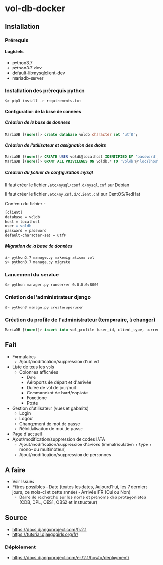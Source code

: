 # vol-db-docker

## Installation

### Prérequis

#### Logiciels

- python3.7
- python3.7-dev
- default-libmysqlclient-dev 
- mariadb-server

### Installation des prérequis python

```
$> pip3 install -r requirements.txt
```

#### Configuration de la base de données

##### Création de la base de données
```sql
MariaDB [(none)]> create database voldb character set 'utf8';
```

##### Création de l'utilisateur et assignation des droits
```sql
MariaDB [(none)]> CREATE USER voldb@localhost IDENTIFIED BY 'password';
MariaDB [(none)]> GRANT ALL PRIVILEGES ON voldb.* TO 'voldb'@'localhost';
```

##### Création du fichier de configuration mysql
Il faut créer le fichier `/etc/mysql/conf.d/mysql.cnf` sur Debian

Il faut créer le fichier `/etc/my.cnf.d/client.cnf` sur CentOS/RedHat

Contenu du fichier :
```apache
[client]
database = voldb
host = localhost
user = voldb
password = password
default-character-set = utf8
```

##### Migration de la base de données
```bash
$> python3.7 manage.py makemigrations vol
$> python3.7 manage.py migrate
```

### Lancement du service
```bash
$> python manager.py runserver 0.0.0.0:8000
```

### Création de l'administrateur django
```bash
$> python3 manage.py createsuperuser
```

### Création du profile de l'administrateur (temporaire, à changer)
```sql
MariaDB [(none)]> insert into vol_profile (user_id, client_type, current_position, employer) values ("1","Gratuit","AUTRE","Air France");
```


## Fait

- Formulaires
    - Ajout/modification/suppression d'un vol
- Liste de tous les vols 
    - Colonnes affichées
        - Date
        - Aéroports de départ et d'arrivée
        - Durée de vol de jour/nuit
        - Commandant de bord/copilote
        - Fonctione
        - Poste
- Gestion d'utilisateur (vues et gabarits)
    - Login
    - Logout
    - Changement de mot de passe
    - Réinitialisation de mot de passe
- Page d'accueil
- Ajout/modification/suppression de codes IATA
    - Ajout/modification/suppression d'avions (immatriculation + type + mono- ou multimoteur)
    - Ajout/modification/suppression de personnes

## A faire

- Voir Issues
- Filtres possibles
        - Date (toutes les dates, Aujourd'hui, les 7 derniers jours, ce mois-ci et cette année)
        - Arrivée IFR (Oui ou Non)
    - Barre de recherche sur les noms et prénoms des protagonistes (CDB, OPL, OBS1, OBS2 et Instructeur)


## Source
- https://docs.djangoproject.com/fr/2.1
- https://tutorial.djangogirls.org/fr/

### Déploiement
- https://docs.djangoproject.com/en/2.1/howto/deployment/
